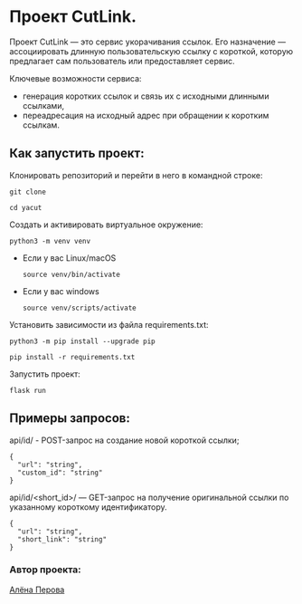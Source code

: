# Проект CutLink.
Проект CutLink — это сервис укорачивания ссылок. Его назначение — ассоциировать длинную пользовательскую ссылку с короткой, которую предлагает сам пользователь или предоставляет сервис.

Ключевые возможности сервиса:
 - генерация коротких ссылок и связь их с исходными длинными ссылками,
 - переадресация на исходный адрес при обращении к коротким ссылкам.

## Как запустить проект:

Клонировать репозиторий и перейти в него в командной строке:

```
git clone 
```

```
cd yacut
```

Cоздать и активировать виртуальное окружение:

```
python3 -m venv venv
```

* Если у вас Linux/macOS

    ```
    source venv/bin/activate
    ```

* Если у вас windows

    ```
    source venv/scripts/activate
    ```

Установить зависимости из файла requirements.txt:

```
python3 -m pip install --upgrade pip
```

```
pip install -r requirements.txt
```

Запустить проект:
```
flask run
```
## Примеры запросов:

api/id/ - POST-запрос на создание новой короткой ссылки;
```
{
  "url": "string",
  "custom_id": "string"
}
```
api/id/<short_id>/ — GET-запрос на получение оригинальной ссылки по указанному короткому идентификатору.
```
{
  "url": "string",
  "short_link": "string"
}
```

### Автор проекта:
[Алёна Перова](https://github.com/AIPerova)
